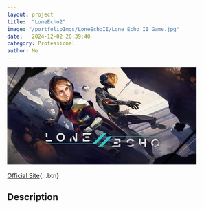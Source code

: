 ```yaml
---
layout: project
title:  "LoneEcho2"
image: "/portfolioImgs/LoneEchoII/Lone_Echo_II_Game.jpg"
date:   2024-12-02 20:39:40
category: Professional
author: Me
---
```


![Project in action](/portfolioImgs/LoneEchoII/Lone_Echo_II_Game.jpg)

[Official Site](https://www.meta.com/experiences/pcvr/lone-echo-ii/1711938725528735/?srsltid=AfmBOoomt9L3qYbnbBSq_PemLg-tu7qWpKUgNC-ZXic58_h57Rsj_2ms){: .btn}


## Description
